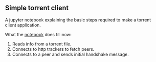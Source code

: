 ## Simple torrent client

A jupyter notebook explaining the basic steps required to make a torrent client application.

What the [notebook](simple_torrent_client.ipynb) does till now:

1. Reads info from a torrent file.
2. Connects to http trackers to fetch peers.
3. Connects to a peer and sends initial handshake message.